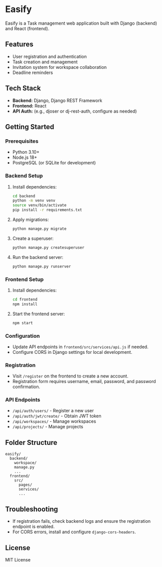 # Easify

Easify is a Task management web application built with Django (backend) and React (frontend).

## Features

- User registration and authentication
- Task creation and management
- Invitation system for workspace collaboration
- Deadline reminders

## Tech Stack

- **Backend:** Django, Django REST Framework
- **Frontend:** React
- **API Auth:** (e.g., djoser or dj-rest-auth, configure as needed)

## Getting Started

### Prerequisites

- Python 3.10+
- Node.js 18+
- PostgreSQL (or SQLite for development)

### Backend Setup

1. Install dependencies:
    ```bash
    cd backend
    python -m venv venv
    source venv/bin/activate
    pip install -r requirements.txt
    ```

2. Apply migrations:
    ```bash
    python manage.py migrate
    ```

3. Create a superuser:
    ```bash
    python manage.py createsuperuser
    ```

4. Run the backend server:
    ```bash
    python manage.py runserver
    ```

### Frontend Setup

1. Install dependencies:
    ```bash
    cd frontend
    npm install
    ```

2. Start the frontend server:
    ```bash
    npm start
    ```

### Configuration

- Update API endpoints in `frontend/src/services/api.js` if needed.
- Configure CORS in Django settings for local development.

### Registration

- Visit `/register` on the frontend to create a new account.
- Registration form requires username, email, password, and password confirmation.

### API Endpoints

- `/api/auth/users/` - Register a new user
- `/api/auth/jwt/create/` - Obtain JWT token
- `/api/workspaces/` - Manage workspaces
- `/api/projects/` - Manage projects

## Folder Structure

```
easify/
  backend/
    workspace/
    manage.py
    ...
  frontend/
    src/
      pages/
      services/
      ...
```

## Troubleshooting

- If registration fails, check backend logs and ensure the registration endpoint is enabled.
- For CORS errors, install and configure `django-cors-headers`.

## License

MIT License